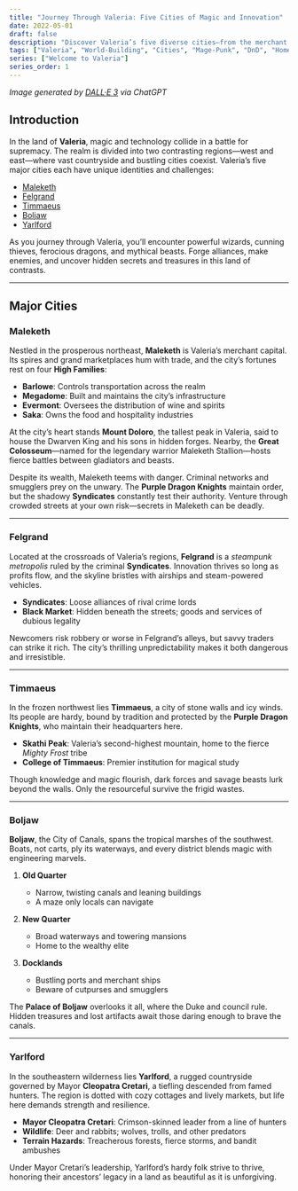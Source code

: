 ```yaml
---
title: "Journey Through Valeria: Five Cities of Magic and Innovation"
date: 2022-05-01
draft: false
description: "Discover Valeria’s five diverse cities—from the merchant capital Maleketh to the floating canals of Boljaw—and embark on a magical, magepunk-infused D&D adventure."
tags: ["Valeria", "World-Building", "Cities", "Mage-Punk", "DnD", "Homebrew", "Fantasy"]
series: ["Welcome to Valeria"]
series_order: 1
---
```

*Image generated by [DALL·E 3](https://openai.com/dall-e-3) via ChatGPT*

## Introduction

In the land of **Valeria**, magic and technology collide in a battle for supremacy. The realm is divided into two contrasting regions—west and east—where vast countryside and bustling cities coexist. Valeria’s five major cities each have unique identities and challenges:

- [Maleketh](#maleketh)  
- [Felgrand](#felgrand)  
- [Timmaeus](#timmaeus)  
- [Boljaw](#boljaw)  
- [Yarlford](#yarlford)  

As you journey through Valeria, you’ll encounter powerful wizards, cunning thieves, ferocious dragons, and mythical beasts. Forge alliances, make enemies, and uncover hidden secrets and treasures in this land of contrasts.

---

## Major Cities

### Maleketh

Nestled in the prosperous northeast, **Maleketh** is Valeria’s merchant capital. Its spires and grand marketplaces hum with trade, and the city’s fortunes rest on four **High Families**:

- **Barlowe**: Controls transportation across the realm  
- **Megadome**: Built and maintains the city’s infrastructure  
- **Evermont**: Oversees the distribution of wine and spirits  
- **Saka**: Owns the food and hospitality industries  

At the city’s heart stands **Mount Doloro**, the tallest peak in Valeria, said to house the Dwarven King and his sons in hidden forges. Nearby, the **Great Colosseum**—named for the legendary warrior Maleketh Stallion—hosts fierce battles between gladiators and beasts.

Despite its wealth, Maleketh teems with danger. Criminal networks and smugglers prey on the unwary. The **Purple Dragon Knights** maintain order, but the shadowy **Syndicates** constantly test their authority. Venture through crowded streets at your own risk—secrets in Maleketh can be deadly.

---

### Felgrand

Located at the crossroads of Valeria’s regions, **Felgrand** is a *steampunk metropolis* ruled by the criminal **Syndicates**. Innovation thrives so long as profits flow, and the skyline bristles with airships and steam-powered vehicles.

- **Syndicates**: Loose alliances of rival crime lords  
- **Black Market**: Hidden beneath the streets; goods and services of dubious legality  

Newcomers risk robbery or worse in Felgrand’s alleys, but savvy traders can strike it rich. The city’s thrilling unpredictability makes it both dangerous and irresistible.

---

### Timmaeus

In the frozen northwest lies **Timmaeus**, a city of stone walls and icy winds. Its people are hardy, bound by tradition and protected by the **Purple Dragon Knights**, who maintain their headquarters here.

- **Skathi Peak**: Valeria’s second-highest mountain, home to the fierce *Mighty Frost* tribe  
- **College of Timmaeus**: Premier institution for magical study  

Though knowledge and magic flourish, dark forces and savage beasts lurk beyond the walls. Only the resourceful survive the frigid wastes.

---

### Boljaw

**Boljaw**, the City of Canals, spans the tropical marshes of the southwest. Boats, not carts, ply its waterways, and every district blends magic with engineering marvels.

1. **Old Quarter**  
   - Narrow, twisting canals and leaning buildings  
   - A maze only locals can navigate  

2. **New Quarter**  
   - Broad waterways and towering mansions  
   - Home to the wealthy elite  

3. **Docklands**  
   - Bustling ports and merchant ships  
   - Beware of cutpurses and smugglers  

The **Palace of Boljaw** overlooks it all, where the Duke and council rule. Hidden treasures and lost artifacts await those daring enough to brave the canals.

---

### Yarlford

In the southeastern wilderness lies **Yarlford**, a rugged countryside governed by Mayor **Cleopatra Cretari**, a tiefling descended from famed hunters. The region is dotted with cozy cottages and lively markets, but life here demands strength and resilience.

- **Mayor Cleopatra Cretari**: Crimson-skinned leader from a line of hunters  
- **Wildlife**: Deer and rabbits; wolves, trolls, and other predators  
- **Terrain Hazards**: Treacherous forests, fierce storms, and bandit ambushes  

Under Mayor Cretari’s leadership, Yarlford’s hardy folk strive to thrive, honoring their ancestors’ legacy in a land as beautiful as it is unforgiving.
